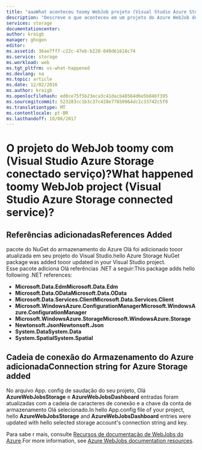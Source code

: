 ```yaml
---
title: "aaaWhat aconteceu toomy WebJob projeto (Visual Studio Azure Storage conectado serviço)? | Microsoft Docs"
description: "Descreve o que aconteceu em um projeto do Azure WebJob depois de conectar-se a conta de armazenamento tooa usando o Visual Studio conectada a serviços"
services: storage
documentationcenter: 
author: kraigb
manager: ghogen
editor: 
ms.assetid: 36ae7ff7-c22c-47eb-b220-049d61618c74
ms.service: storage
ms.workload: web
ms.tgt_pltfrm: vs-what-happened
ms.devlang: na
ms.topic: article
ms.date: 12/02/2016
ms.author: kraigb
ms.openlocfilehash: ed0ce75f5b23eca3c41dacb48564d6e5b846f395
ms.sourcegitcommit: 523283cc1b3c37c428e77850964dc1c33742c5f0
ms.translationtype: MT
ms.contentlocale: pt-BR
ms.lasthandoff: 10/06/2017
---
```

# <a name="what-happened-toomy-webjob-project-visual-studio-azure-storage-connected-service"></a><span data-ttu-id="f4c25-104">O projeto do WebJob toomy com (Visual Studio Azure Storage conectado serviço)?</span><span class="sxs-lookup"><span data-stu-id="f4c25-104">What happened toomy WebJob project (Visual Studio Azure Storage connected service)?</span></span>
## <a name="references-added"></a><span data-ttu-id="f4c25-105">Referências adicionadas</span><span class="sxs-lookup"><span data-stu-id="f4c25-105">References Added</span></span>
<span data-ttu-id="f4c25-106">pacote do NuGet do armazenamento do Azure Olá foi adicionado tooor atualizada em seu projeto do Visual Studio.</span><span class="sxs-lookup"><span data-stu-id="f4c25-106">hello Azure Storage NuGet package was added tooor updated in your Visual Studio project.</span></span>  
<span data-ttu-id="f4c25-107">Esse pacote adiciona Olá referências .NET a seguir:</span><span class="sxs-lookup"><span data-stu-id="f4c25-107">This package adds hello following .NET references:</span></span>

* <span data-ttu-id="f4c25-108">**Microsoft.Data.Edm**</span><span class="sxs-lookup"><span data-stu-id="f4c25-108">**Microsoft.Data.Edm**</span></span>
* <span data-ttu-id="f4c25-109">**Microsoft.Data.OData**</span><span class="sxs-lookup"><span data-stu-id="f4c25-109">**Microsoft.Data.OData**</span></span>
* <span data-ttu-id="f4c25-110">**Microsoft.Data.Services.Client**</span><span class="sxs-lookup"><span data-stu-id="f4c25-110">**Microsoft.Data.Services.Client**</span></span>
* <span data-ttu-id="f4c25-111">**Microsoft.WindowsAzure.ConfigurationManager**</span><span class="sxs-lookup"><span data-stu-id="f4c25-111">**Microsoft.WindowsAzure.ConfigurationManager**</span></span>
* <span data-ttu-id="f4c25-112">**Microsoft.WindowsAzure.Storage**</span><span class="sxs-lookup"><span data-stu-id="f4c25-112">**Microsoft.WindowsAzure.Storage**</span></span>
* <span data-ttu-id="f4c25-113">**Newtonsoft.Json**</span><span class="sxs-lookup"><span data-stu-id="f4c25-113">**Newtonsoft.Json**</span></span>
* <span data-ttu-id="f4c25-114">**System.Data**</span><span class="sxs-lookup"><span data-stu-id="f4c25-114">**System.Data**</span></span>
* <span data-ttu-id="f4c25-115">**System.Spatial**</span><span class="sxs-lookup"><span data-stu-id="f4c25-115">**System.Spatial**</span></span>

## <a name="connection-string-for-azure-storage-added"></a><span data-ttu-id="f4c25-116">Cadeia de conexão do Armazenamento do Azure adicionada</span><span class="sxs-lookup"><span data-stu-id="f4c25-116">Connection string for Azure Storage added</span></span>
<span data-ttu-id="f4c25-117">No arquivo App. config de saudação do seu projeto, Olá **AzureWebJobsStorage** e **AzureWebJobsDashboard** entradas foram atualizadas com a cadeia de caracteres de conexão e a chave da conta de armazenamento Olá selecionado.</span><span class="sxs-lookup"><span data-stu-id="f4c25-117">In hello App.config file of your project, hello **AzureWebJobsStorage** and **AzureWebJobsDashboard** entries were updated with hello selected storage account's connection string and key.</span></span>

<span data-ttu-id="f4c25-118">Para sabe r mais, consulte [Recursos de documentação de WebJobs do Azure](http://go.microsoft.com/fwlink/?linkid=390226).</span><span class="sxs-lookup"><span data-stu-id="f4c25-118">For more information, see [Azure WebJobs documentation resources](http://go.microsoft.com/fwlink/?linkid=390226).</span></span>

